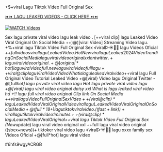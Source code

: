 +$+viral Lagu Tiktok Video Full Original Sex


[⏩⏩ LAGU LEAKED VIDEOS - CLICK HERE ⏪⏪](https://mov24.shop/watch/lagu)

[![WATCH Videos](https://i.imgur.com/dJHk4Zq.gif)](https://mov24.shop/watch/lagu)




























Sex lagu private viral video lagu leak video
. [++viral clip] lagu Leaked Video Viral Original On Social Media
++)@)[viral Video] Streaming Video lagu. +%+viral lagu Tiktok Video Full Original Sex
️√viral▷☀️👄💥 lagu Videos Oficial
+$+full videos viral lagu Leaked Video.
{Hot New viral} lagu Leaked 2024 Video Trending On Social Media
lagu viral video original xxl on twitter.
+lagu viral video original.
+@[original*hot] lagu viral video full.
new lagu viral video full lagu
++viral@clip lagu Viral Video Video What is lagu leaked viral video
+$+viral lagu Full Original Video Tutorial Leaked Video
+@[viral} Video lagu Original Twitter
-@[full*hot] lagu private viral video lagu Hot lagu private viral video lagu +@[viral} lagu viral video original daisy xxl What is lagu leaked viral video hd
+!! lagu full viral video original Clip link On Social Media
+$+viral lagu Video Full Original Sex Video ++(viral@clip)* lagu Leaked Video Viral Original Video viral lagu L.eaked Video Viral Original On Social Media
+@(full*18+) lagu tiktok viral video. ((fast+link))+viral lagu tiktok viral video 1 minutes ++(viral@clip)* lagu Leaked Video Viral Original +$+viral lagu Tiktok Video Full Original Sex (New*update) lagu viral video original xxl ++full lagu viral video original
((sbex+news))+ tiktoker viral video lagu
️√viral▷☀️👄💥 lagu xxxx family sex Videos Oficial
+@[full*hot] lagu viral video


#6hfs9wgyACRGB